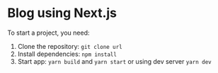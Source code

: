 # Blog using Next.js

To start a project, you need:

1.  Clone the repository: `git clone url`
3.  Install dependencies: `npm install`
4.  Start app: `yarn build` and `yarn start` or using dev server `yarn dev`
